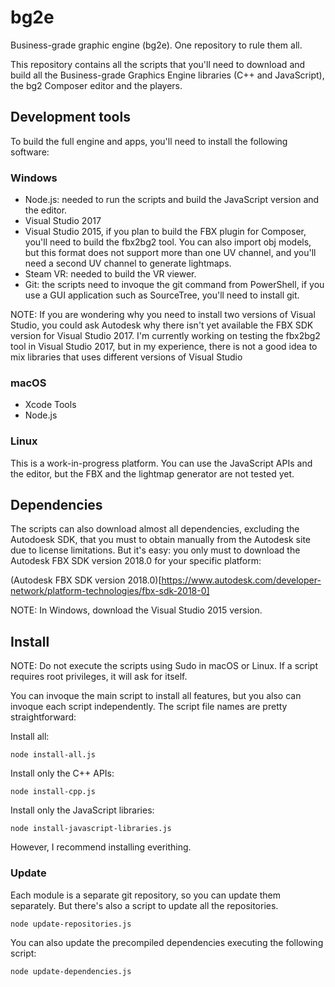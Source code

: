 # bg2e
Business-grade graphic engine (bg2e). One repository to rule them all.

This repository contains all the scripts that you'll need to download and build all the
Business-grade Graphics Engine libraries (C++ and JavaScript), the bg2 Composer editor
and the players.

## Development tools

To build the full engine and apps, you'll need to install the following software:

### Windows

- Node.js: needed to run the scripts and build the JavaScript version and the editor.
- Visual Studio 2017
- Visual Studio 2015, if you plan to build the FBX plugin for Composer, you'll need to build the
fbx2bg2 tool. You can also import obj models, but this format does not support more than one UV
channel, and you'll need a second UV channel to generate lightmaps.
- Steam VR: needed to build the VR viewer.
- Git: the scripts need to invoque the git command from PowerShell, if you use a GUI application
such as SourceTree, you'll need to install git.

NOTE: If you are wondering why you need to install two versions of Visual Studio, you could
ask Autodesk why there isn't yet available the FBX SDK version for Visual Studio 2017. I'm currently
 working on testing the fbx2bg2 tool in Visual Studio 2017, but in my experience, there is not
a good idea to mix libraries that uses different versions of Visual Studio

### macOS

- Xcode Tools
- Node.js

### Linux

This is a work-in-progress platform. You can use the JavaScript APIs and the editor, but the FBX
and the lightmap generator are not tested yet.

## Dependencies

The scripts can also download almost all dependencies, excluding the Autodoesk SDK, that
you must to obtain manually from the Autodesk site due to license limitations. But it's
easy: you only must to download the Autodesk FBX SDK version 2018.0 for your specific
platform:

(Autodesk FBX SDK version 2018.0)[https://www.autodesk.com/developer-network/platform-technologies/fbx-sdk-2018-0]

NOTE: In Windows, download the Visual Studio 2015 version.

## Install

NOTE: Do not execute the scripts using Sudo in macOS or Linux. If a script requires root privileges, it will ask
for itself.

You can invoque the main script to install all features, but you also can invoque each script independently. The
script file names are pretty straightforward:

Install all:

```
node install-all.js
```

Install only the C++ APIs:

```
node install-cpp.js
```

Install only the JavaScript libraries:

```
node install-javascript-libraries.js
```

However, I recommend installing everithing.

### Update

Each module is a separate git repository, so you can update them separately. But there's also a script to update all
the repositories.

```
node update-repositories.js
```

You can also update the precompiled dependencies executing the following script:

```
node update-dependencies.js
```
